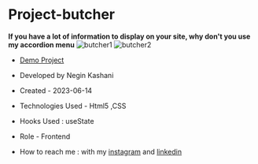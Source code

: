 # Project-butcher
**If you have a lot of information to display on your site, why don't you use my accordion menu**
![butcher1](https://github.com/NeginKashani/Project-butcher/assets/109550062/e6c9a89f-d697-4bd4-a54e-2731c64e6f4c)
![butcher2](https://github.com/NeginKashani/Project-butcher/assets/109550062/4d0b8361-2f09-446c-b5bf-ae77bb215262)




- [Demo Project](https://neginkashani.github.io/Project-butcher/)

- Developed by Negin Kashani

- Created - 2023-06-14

- Technologies Used - Html5 ,CSS 

- Hooks Used : useState 

- Role - Frontend

- How to reach me : with my [instagram](https://instagram.com/negin_kashweb?igshid=NTc4MTIwNjQ2YQ==
) and [linkedin](https://www.linkedin.com/in/negin-kashani-567840b8)
